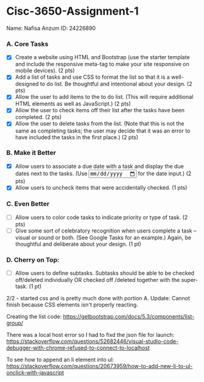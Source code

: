 # Cisc-3650-Assignment-1
Name: Nafisa Anzum
ID: 24226890

### A. Core Tasks
- [x] Create a website using HTML and Bootstrap (use the starter template and include the responsive meta-tag to make your site responsive on mobile devices). (2 pts)
- [x] Add a list of tasks and use CSS to format the list so that it is a well-designed to do list. Be thoughtful and intentional about your design. (2 pts)
- [x] Allow the user to add items to the to do list. (This will require additional HTML elements as well as JavaScript.) (2 pts)
- [x] Allow the user to check items off their list after the tasks have been completed. (2 pts)
- [x] Allow the user to delete tasks from the list. (Note that this is not the same as completing tasks; the user may decide that it was an error to have included the tasks in the first place.) (2 pts)
### B. Make it Better
- [x] Allow users to associate a due date with a task and display the due dates next to the tasks. (Use <input type="date"> for the date input.) (2 pts)
- [x] Allow users to uncheck items that were accidentally checked. (1 pts)
### C. Even Better
- [ ] Allow users to color code tasks to indicate priority or type of task. (2 pts)
- [ ] Give some sort of celebratory recognition when users complete a task – visual or sound or both. (See Google Tasks for an example.) Again, be thoughtful and deliberate about your design. (1 pt)
### D. Cherry on Top:
- [ ] Allow users to define subtasks. Subtasks should be able to be checked off/deleted individually OR checked off /deleted together with the super-task. (1 pt)

2/2 - started css and is pretty much done with portion A. 
Update: Cannot finish because CSS elements isn't properly reacting.

Creating the list code:
https://getbootstrap.com/docs/5.3/components/list-group/

There was a local host error so I had to fixd the json file for launch:
https://stackoverflow.com/questions/52682446/visual-studio-code-debugger-with-chrome-refused-to-connect-to-localhost

To see how to append an li element into ul:
https://stackoverflow.com/questions/20673959/how-to-add-new-li-to-ul-onclick-with-javascript


